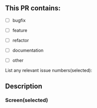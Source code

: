 ## This PR contains:

- [ ] bugfix
- [ ] feature
- [ ]  refactor
- [ ]  documentation
- [ ]  other


List any relevant issue numbers(selected):


## Description

### Screen(selected)
